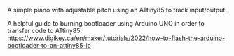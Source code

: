 A simple piano with adjustable pitch using an ATtiny85 to track input/output.

A helpful guide to burning bootloader using Arduino UNO in order to transfer code to ATtiny85: 
https://www.digikey.ca/en/maker/tutorials/2022/how-to-flash-the-arduino-bootloader-to-an-attiny85-ic

